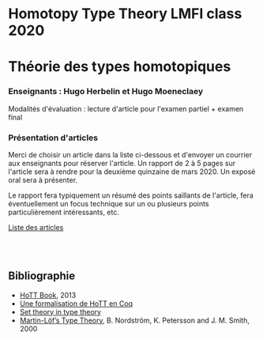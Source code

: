 # Homotopy Type Theory LMFI class 2020

<h1>Théorie des types homotopiques</h1>

<h3>Enseignants : Hugo Herbelin et Hugo Moeneclaey</h2>

Modalités d'évaluation : lecture d'article pour l'examen partiel + examen final

<h3>Présentation d'articles</h3>

Merci de choisir un article dans la liste ci-dessous et d'envoyer un
courrier aux enseignants pour réserver l'article. Un rapport de 2 à 5
pages sur l'article sera à rendre pour la deuxième quinzaine de mars
2020. Un exposé oral sera à présenter.

Le rapport fera typiquement un résumé des points saillants de
l'article, fera éventuellement un focus technique sur un ou plusieurs
points particulièrement intéressants, etc.

<a charset="UTF-8"
href="http://htmlpreview.github.io/?https://github.com/herbelin/LMFI-HoTT/blob/master/articles.html">
Liste des articles</a>

<br>
<br>
<h2>Bibliographie</h2>
<ul>

<li><a href="https://homotopytypetheory.org/book/">HoTT Book</a>, 2013</li>

<li><a href="https://github.com/HoTT/HoTT">Une formalisation de HoTT en Coq</a></li>

<li><a href="https://github.com/barras/cic-model">Set theory in type theory</a></li>

<li><a href="http://www.cse.chalmers.se/~bengt/papers/hlcs.pdf">Martin-Löf’s Type Theory</a>,
B. Nordström, K. Petersson and J. M. Smith, 2000</li>

</ul>
